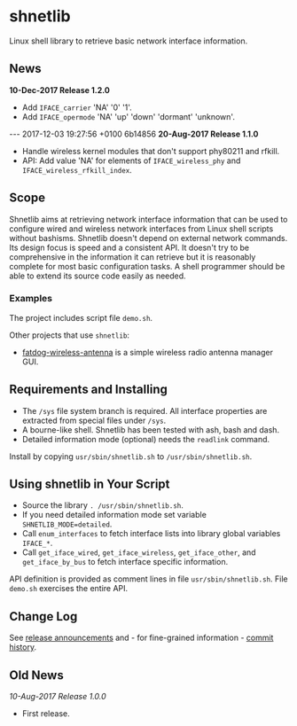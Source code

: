 # shnetlib

Linux shell library to retrieve basic network interface information.

## News

**10-Dec-2017 Release 1.2.0**
 * Add `IFACE_carrier` 'NA' '0' '1'.
 * Add `IFACE_opermode` 'NA' 'up' 'down' 'dormant' 'unknown'.

--- 2017-12-03 19:27:56 +0100 6b14856
**20-Aug-2017 Release 1.1.0**
 * Handle wireless kernel modules that don't support phy80211 and rfkill.
 * API: Add value 'NA' for elements of `IFACE_wireless_phy` and
   `IFACE_wireless_rfkill_index`.

## Scope

Shnetlib aims at retrieving network interface information that can be used to
configure wired and wireless network interfaces from Linux shell scripts
without bashisms. Shnetlib doesn't depend on external network commands. Its
design focus is speed and a consistent API. It doesn't try to be comprehensive
in the information it can retrieve but it is reasonably complete for most basic
configuration tasks. A shell programmer should be able to extend its source
code easily as needed.

### Examples

The project includes script file `demo.sh`.

Other projects that use `shnetlib`:

* [fatdog-wireless-antenna](https://github.com/step-/scripts-to-go/) is a simple
  wireless radio antenna manager GUI.

## Requirements and Installing

* The `/sys` file system branch is required. All interface properties are
  extracted from special files under `/sys`.
* A bourne-like shell.  Shnetlib has been tested with ash, bash and dash.
* Detailed information mode (optional) needs the `readlink` command.

Install by copying `usr/sbin/shnetlib.sh` to `/usr/sbin/shnetlib.sh`.

## Using shnetlib in Your Script

* Source the library `. /usr/sbin/shnetlib.sh`.
* If you need detailed information mode set variable `SHNETLIB_MODE=detailed`.
* Call `enum_interfaces` to fetch interface lists into library global
   variables `IFACE_*`.
* Call `get_iface_wired`, `get_iface_wireless`, `get_iface_other`, and
   `get_iface_by_bus` to fetch interface specific information.

API definition is provided as comment lines in file `usr/sbin/shnetlib.sh`.
File `demo.sh` exercises the entire API.

## Change Log

See [release announcements](https://github.com/step-/shnetlib/releases)
and - for fine-grained information -
[commit history](https://github.com/step-/shnetlib/commits/master).

## Old News

_10-Aug-2017 Release 1.0.0_
 * First release.

